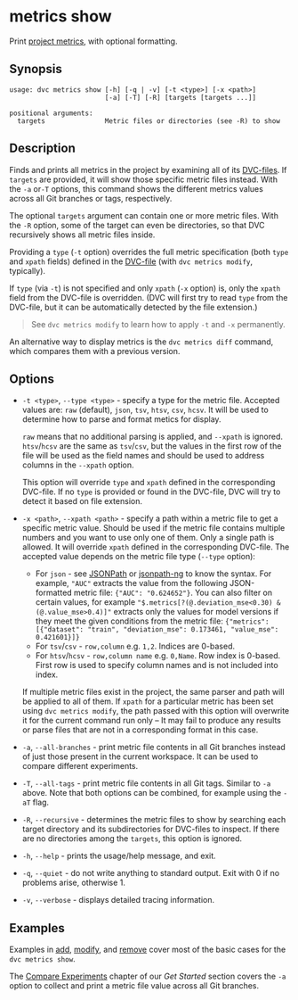 # metrics show

Print [project metrics](/doc/command-reference/metrics), with optional
formatting.

## Synopsis

```usage
usage: dvc metrics show [-h] [-q | -v] [-t <type>] [-x <path>]
                        [-a] [-T] [-R] [targets [targets ...]]

positional arguments:
  targets               Metric files or directories (see -R) to show
```

## Description

Finds and prints all metrics in the <abbr>project</abbr> by examining all of its
[DVC-files](/doc/user-guide/dvc-file-format). If `targets` are provided, it will
show those specific metric files instead. With the `-a` or`-T` options, this
command shows the different metrics values across all Git branches or tags,
respectively.

The optional `targets` argument can contain one or more metric files. With the
`-R` option, some of the target can even be directories, so that DVC recursively
shows all metric files inside.

Providing a `type` (`-t` option) overrides the full metric specification (both
`type` and `xpath` fields) defined in the
[DVC-file](/doc/user-guide/dvc-file-format) (with `dvc metrics modify`,
typically).

If `type` (via `-t`) is not specified and only `xpath` (`-x` option) is, only
the `xpath` field from the DVC-file is overridden. (DVC will first try to read
`type` from the DVC-file, but it can be automatically detected by the file
extension.)

> See `dvc metrics modify` to learn how to apply `-t` and `-x` permanently.

An alternative way to display metrics is the `dvc metrics diff` command, which
compares them with a previous version.

## Options

- `-t <type>`, `--type <type>` - specify a type for the metric file. Accepted
  values are: `raw` (default), `json`, `tsv`, `htsv`, `csv`, `hcsv`. It will be
  used to determine how to parse and format metics for display.

  `raw` means that no additional parsing is applied, and `--xpath` is ignored.
  `htsv`/`hcsv` are the same as `tsv`/`csv`, but the values in the first row of
  the file will be used as the field names and should be used to address columns
  in the `--xpath` option.

  This option will override `type` and `xpath` defined in the corresponding
  DVC-file. If no `type` is provided or found in the DVC-file, DVC will try to
  detect it based on file extension.

- `-x <path>`, `--xpath <path>` - specify a path within a metric file to get a
  specific metric value. Should be used if the metric file contains multiple
  numbers and you want to use only one of them. Only a single path is allowed.
  It will override `xpath` defined in the corresponding DVC-file. The accepted
  value depends on the metric file type (`--type` option):

  - For `json` - see [JSONPath](https://goessner.net/articles/JsonPath/) or
    [jsonpath-ng](https://github.com/h2non/jsonpath-ng) to know the syntax. For
    example, `"AUC"` extracts the value from the following JSON-formatted metric
    file: `{"AUC": "0.624652"}`. You can also filter on certain values, for
    example `"$.metrics[?(@.deviation_mse<0.30) & (@.value_mse>0.4)]"` extracts
    only the values for model versions if they meet the given conditions from
    the metric file:
    `{"metrics": [{"dataset": "train", "deviation_mse": 0.173461, "value_mse": 0.421601}]}`
  - For `tsv`/`csv` - `row,column` e.g. `1,2`. Indices are 0-based.
  - For `htsv`/`hcsv` - `row,column name` e.g. `0,Name`. Row index is 0-based.
    First row is used to specify column names and is not included into index.

  If multiple metric files exist in the <abbr>project</abbr>, the same parser
  and path will be applied to all of them. If `xpath` for a particular metric
  has been set using `dvc metrics modify`, the path passed with this option will
  overwrite it for the current command run only – It may fail to produce any
  results or parse files that are not in a corresponding format in this case.

- `-a`, `--all-branches` - print metric file contents in all Git branches
  instead of just those present in the current workspace. It can be used to
  compare different experiments.

- `-T`, `--all-tags` - print metric file contents in all Git tags. Similar to
  `-a` above. Note that both options can be combined, for example using the
  `-aT` flag.

- `-R`, `--recursive` - determines the metric files to show by searching each
  target directory and its subdirectories for DVC-files to inspect. If there are
  no directories among the `targets`, this option is ignored.

- `-h`, `--help` - prints the usage/help message, and exit.

- `-q`, `--quiet` - do not write anything to standard output. Exit with 0 if no
  problems arise, otherwise 1.

- `-v`, `--verbose` - displays detailed tracing information.

## Examples

Examples in [add](/doc/command-reference/metrics/add),
[modify](/doc/command-reference/metrics/modify), and
[remove](/doc/command-reference/metrics/remove) cover most of the basic cases
for the `dvc metrics show`.

The [Compare Experiments](/doc/get-started/compare-experiments) chapter of our
_Get Started_ section covers the `-a` option to collect and print a metric file
value across all Git branches.
